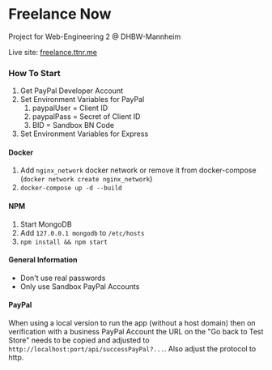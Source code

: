 # Freelance Now

Project for Web-Engineering 2 @ DHBW-Mannheim

Live site: [freelance.ttnr.me](https://freelance.ttnr.me)

### How To Start

1. Get PayPal Developer Account
2. Set Environment Variables for PayPal
    1. paypalUser = Client ID
    2. paypalPass = Secret of Client ID
    3. BID = Sandbox BN Code
3. Set Environment Variables for Express

#### Docker
1. Add `nginx_network` docker network or remove it from docker-compose (`docker network create nginx_network`)
2. `docker-compose up -d --build`

#### NPM

1. Start MongoDB
2. Add `127.0.0.1 mongodb` to `/etc/hosts`
3. `npm install && npm start`


#### General Information
- Don't use real passwords
- Only use Sandbox PayPal Accounts

#### PayPal
When using a local version to run the app (without a host domain) then
on verification with a business PayPal Account the URL on the "Go back to Test Store"
needs to be copied and adjusted to `http://localhost:port/api/successPayPal?...`.
Also adjust the protocol to http.
